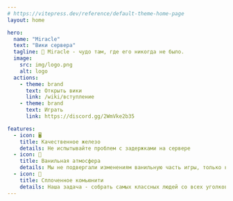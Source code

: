 ```yaml
---
# https://vitepress.dev/reference/default-theme-home-page
layout: home

hero:
  name: "Miracle"
  text: "Вики сервера"
  tagline: 🥝 Miracle - чудо там, где его никогда не было.
  image:
    src: img/logo.png
    alt: logo
  actions:
    - theme: brand
      text: Открыть вики
      link: /wiki/вступление
    - theme: brand
      text: Играть
      link: https://discord.gg/2WmVke2b35

features:
  - icon: 🖥️
    title: Качественное железо
    details: Не испытывайте проблем с задержками на сервере
  - icon: 🌲  
    title: Ванильная атмосфера
    details: Мы не подвергали изменениям ванильную часть игры, только косметическую
  - icon: 🤝
    title: Сплоченное комьюнити
    details: Наша задача - собрать самых классных людей со всех уголков мира
---
```


